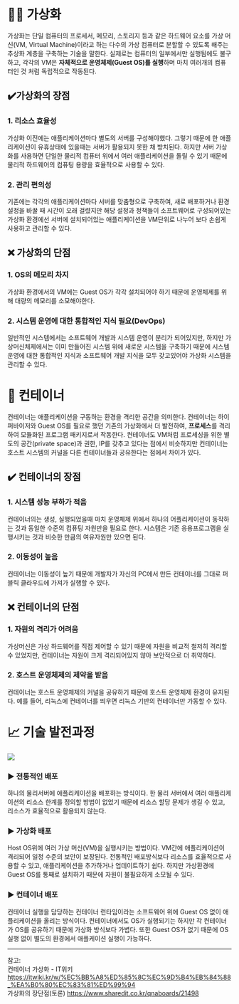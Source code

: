 # 👩‍💻 가상화

 가상화는 단일 컴퓨터의 프로세서, 메모리, 스토리지 등과 같은 하드웨어 요소를 가상 머신(VM, Virtual Machine)이라고 하는 다수의 가상 컴퓨터로 분할할 수 있도록 해주는 추상화 계층을 구축하는 기술을 말한다. 실제로는 컴퓨터의 일부에서만 실행됨에도 불구하고, 각각의 VM은 **자체적으로 운영체제(Guest OS)를 실행**하며 마치 여러개의 컴퓨터인 것 처럼 독립적으로 작동된다. 

 ## ✔️가상화의 장점 
  ### 1. 리소스 효율성
   가상화 이전에는 애플리케이션마다 별도의 서버를 구성해야했다. 그렇기 때문에 한 애플리케이션이 유휴상태에 있을때는 서버가 활용되지 못한 채 방치된다. 하지만 서버 가상화를 사용하면 단일한 물리적 컴퓨터 위에서 여러 애플리케이션을 돌릴 수 있기 때문에 물리적 하드웨어의 컴퓨팅 용량을 효율적으로 사용할 수 있다.
  ### 2. 관리 편의성
   기존에는 각각의 애플리케이션마다 서버를 맞춤형으로 구축하여, 새로 배포하거나 환경설정을 바꿀 때 시간이 오래 걸렸지만 해당 설정과 정책들이 소프트웨어로 구성되어있는 가상화 환경에선 서버에 설치되어있는 애플리케이션을 VM단위로 나누어 보다 손쉽게 사용하고 관리할 수 있다. 

 ## ❌ 가상화의 단점 
  ### 1. OS의 메모리 차지
   가상화 환경에서의 VM에는 Guest OS가 각각 설치되어야 하기 때문에 운영체제를 위해 대량의 메모리를 소모해야한다. 
  ### 2. 시스템 운영에 대한 통합적인 지식 필요(DevOps)
   일반적인 시스템에서는 소프트웨어 개발과 시스템 운영이 분리가 되어있지만, 하지만 가상머신체제에서는 이미 만들어진 시스템 위에 새로운 시스템을 구축하기 때문에 시스템 운영에 대한 통합적인 지식과 소프트웨어 개발 지식을 모두 갖고있어야 가상화 시스템을 관리할 수 있다.

# <span>🚢</span> 컨테이너
컨테이너는 애플리케이션을 구동하는 환경을 격리한 공간을 의미한다. 컨테이너는 하이퍼바이저와 Guest OS를 필요로 했던 기존의 가상화에서 더 발전하여, **프로세스**를 격리하여 모듈화된 프로그램 패키지로서 작동한다.
컨테이너도 VM처럼 프로세싱을 위한 별도의 공간(private space)과 권한,  IP를 갖추고 있다는 점에서 비슷하지만 컨테이너는 호스트 시스템의 커널을 다른 컨테이너들과 공유한다는 점에서 차이가 있다.

 ## ✔️ 컨테이너의 장점 
  ### 1. 시스템 성능 부하가 적음
   컨테이너의는 생성, 실행되었을때 마치 운영체제 위에서 하나의 어플리케이션이 동작하는 것과 동일한 수준의 컴퓨팅 자원만을 필요로 한다. 시스템은 기존 응용프로그램을 실행시키는 것과 비슷한 만큼의 여유자원만 있으면 된다.
  ### 2. 이동성이 높음
   컨테이너는 이동성이 높기 때문에 개발자가 자신의 PC에서 만든 컨테이너를 그대로 퍼블릭 클라우드에 가져가 실행할 수 있다.

 ## ❌ 컨테이너의 단점 
  ### 1. 자원의 격리가 어려움
   가상머신은 가상 하드웨어를 직접 제어할 수 있기 때문에 자원을 비교적 철저히 격리할 수 있었지만, 컨테이너는 자원이 크게 격리되어있지 않아 보안적으로 더 취약하다.
  ### 2. 호스트 운영체제의 제약을 받음
   컨테이너는 호스트 운영체제의 커널을 공유하기 때문에 호스트 운영체제 환경이 유지된다. 예를 들어, 리눅스에 컨테이너를 띄우면 리눅스 기반의 컨테이너만 가동할 수 있다. 


# 📈 기술 발전과정
 <a href="https://itwiki.kr/w/%EC%BB%A8%ED%85%8C%EC%9D%B4%EB%84%88_%EA%B0%80%EC%83%81%ED%99%94"><img src="https://itwiki.kr/images/d/d4/%EA%B0%80%EC%83%81%ED%99%94%EC%9D%98_%EB%B0%9C%EC%A0%84_%EA%B3%BC%EC%A0%95.png"/></a>

### <span>▶</span> 전통적인 배포
하나의 물리서버에 애플리케이션을 배포하는 방식이다. 한 물리 서버에서 여러 애플리케이션의 리소스 한계를 정의할 방법이 없었기 때문에 리소스 할당 문제가 생길 수 있고, 리소스가 효율적으로 활용되지 않는다. 

### <span>▶</span> 가상화 배포
Host OS위에 여러 가상 머신(VM)을 실행시키는 방법이다. VM간에 애플리케이션이 격리되어 일정 수준의 보안이 보장된다. 전통적인 배포방식보다 리소스를 효율적으로 사용할 수 있고, 애플리케이션을 추가하거나 업데이트하기 쉽다. 하지만 가상환경에 Guest OS를 통째로 설치하기 때문에 자원이 불필요하게 소모될 수 있다.

### <span>▶</span> 컨테이너 배포
컨테이너 실행을 담당하는 컨테이너 런타임이라는 소프트웨어 위에 Guest OS 없이 애플리케이션을 올리는 방식이다. 컨테이너에서도 OS가 실행되기는 하지만 각 컨테이너가 OS를 공유하기 때문에 가상화 방식보다 가볍다. 또한 Guest OS가 없기 때문에 OS 실행 없이 별도의 환경에서 애플케이션 실행이 가능하다.

</div>

 ---

참고:<br>
컨테이너 가상화 - IT위키 https://itwiki.kr/w/%EC%BB%A8%ED%85%8C%EC%9D%B4%EB%84%88_%EA%B0%80%EC%83%81%ED%99%94<br>
가상화의 장단점(토론) https://www.sharedit.co.kr/qnaboards/21498<br>

